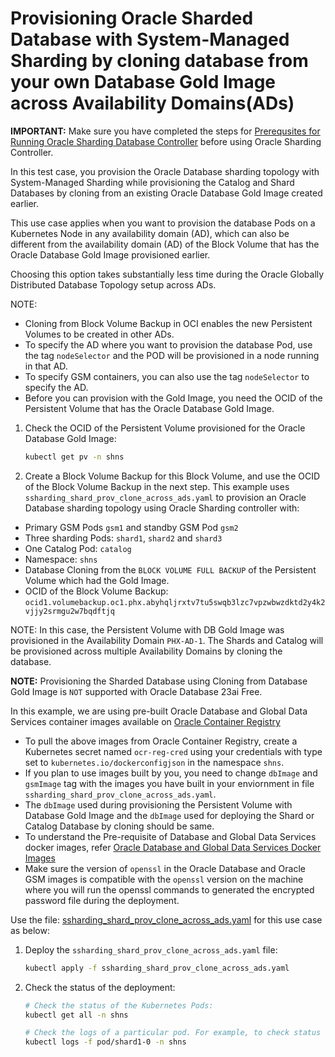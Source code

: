 # Provisioning Oracle Sharded Database with System-Managed Sharding by cloning database from your own Database Gold Image across Availability Domains(ADs)

**IMPORTANT:** Make sure you have completed the steps for [Prerequsites for Running Oracle Sharding Database Controller](../../README.md#prerequsites-for-running-oracle-sharding-database-controller) before using Oracle Sharding Controller.

In this test case, you provision the Oracle Database sharding topology with System-Managed Sharding while provisioning the Catalog and Shard Databases by cloning from an existing Oracle Database Gold Image created earlier.

This use case applies when you want to provision the database Pods on a Kubernetes Node in any availability domain (AD), which can also be different from the availability domain (AD) of the Block Volume that has the Oracle Database Gold Image provisioned earlier.

Choosing this option takes substantially less time during the Oracle Globally Distributed Database Topology setup across ADs.

NOTE:

* Cloning from Block Volume Backup in OCI enables the new Persistent Volumes to be created in other ADs.
* To specify the AD where you want to provision the database Pod, use the tag `nodeSelector` and the POD will be provisioned in a node running in that AD.
* To specify GSM containers, you can also use the tag `nodeSelector` to specify the AD.
* Before you can provision with the Gold Image, you need the OCID of the Persistent Volume that has the Oracle Database Gold Image.

1. Check the OCID of the Persistent Volume provisioned for the Oracle Database Gold Image:
    ```sh
    kubectl get pv -n shns
    ```
2. Create a Block Volume Backup for this Block Volume, and use the OCID of the Block Volume Backup in the next step. This example uses `ssharding_shard_prov_clone_across_ads.yaml` to provision an Oracle Database sharding topology using Oracle Sharding controller with:

* Primary GSM Pods `gsm1` and standby GSM Pod `gsm2`
* Three sharding Pods: `shard1`, `shard2` and `shard3`
* One Catalog Pod: `catalog`
* Namespace: `shns`
* Database Cloning from the `BLOCK VOLUME FULL BACKUP` of the Persistent Volume which had the Gold Image.
* OCID of the Block Volume Backup: `ocid1.volumebackup.oc1.phx.abyhqljrxtv7tu5swqb3lzc7vpzwbwzdktd2y4k2vjjy2srmgu2w7bqdftjq`

NOTE: In this case, the Persistent Volume with DB Gold Image was provisioned in the Availability Domain `PHX-AD-1`. The Shards and Catalog will be provisioned across multiple Availability Domains by cloning the database.


**NOTE:** Provisioning the Sharded Database using Cloning from Database Gold Image is `NOT` supported with Oracle Database 23ai Free.

In this example, we are using pre-built Oracle Database and Global Data Services container images available on [Oracle Container Registry](https://container-registry.oracle.com/)
  * To pull the above images from Oracle Container Registry, create a Kubernetes secret named `ocr-reg-cred` using your credentials with type set to `kubernetes.io/dockerconfigjson` in the namespace `shns`.
  * If you plan to use images built by you, you need to change `dbImage` and `gsmImage` tag with the images you have built in your enviornment in file `ssharding_shard_prov_clone_across_ads.yaml`.
  * The `dbImage` used during provisioning the Persistent Volume with Database Gold Image and the `dbImage` used for deploying the Shard or Catalog Database by cloning should be same.
  * To understand the Pre-requisite of Database and Global Data Services docker images, refer [Oracle Database and Global Data Services Docker Images](../../README.md#3-oracle-database-and-global-data-services-docker-images)
  * Make sure the version of `openssl` in the Oracle Database and Oracle GSM images is compatible with the `openssl` version on the machine where you will run the openssl commands to generated the encrypted password file during the deployment.

Use the file: [ssharding_shard_prov_clone_across_ads.yaml](./ssharding_shard_prov_clone_across_ads.yaml) for this use case as below:

1. Deploy the `ssharding_shard_prov_clone_across_ads.yaml` file:
    ```sh
    kubectl apply -f ssharding_shard_prov_clone_across_ads.yaml
    ```
2. Check the status of the deployment:
    ```sh
    # Check the status of the Kubernetes Pods:
    kubectl get all -n shns

    # Check the logs of a particular pod. For example, to check status of pod "shard1-0":
    kubectl logs -f pod/shard1-0 -n shns
  
